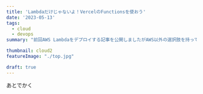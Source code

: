 ```yaml
---
title: 'Lambdaだけじゃないよ！VercelのFunctionsを使おう'
date: '2023-05-13'
tags:
  - cloud
  - devops
summary: "前回AWS Lambdaをデプロイする記事を公開しましたがAWS以外の選択肢を持っておきたいので他のFaaSも見ていきます。今回はVercelのサーバレス関数をデプロイする方法と料金体系について見ていきます。"

thumbnail: cloud2
featureImage: "./top.jpg"

draft: true
---
```


あとでかく
